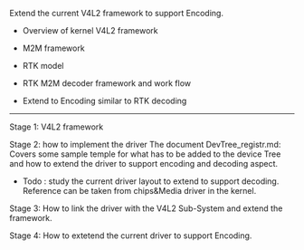 Extend the current V4L2 framework to support Encoding.

- Overview of kernel V4L2 framework
- M2M framework 
- RTK model
- RTK M2M decoder framework and work flow

- Extend to Encoding similar to RTK decoding 

----
Stage 1: V4L2 framework

Stage 2: how to implement the driver
The document DevTree_registr.md:
    Covers some sample temple for what has to be added to the device Tree
    and how to extend the driver to support encoding and decoding aspect.

- Todo : study the current driver layout to extend to support decoding.
Reference can be taken from chips&Media driver in the kernel.

Stage 3:  How to link the driver with the V4L2 Sub-System and extend the framework.

Stage 4: How to extetend the current driver to support Encoding.

